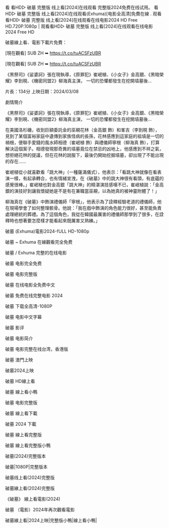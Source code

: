 看 看HD▷ 破墓 完整版 线上看[2024]在线观看 完整版2024免费在线试用。 看HD▷ 破墓 完整版 线上看[2024]在线观看(Exhuma)[电影全高清]免費在線 . 观看看HD▷ 破墓 完整版 线上看[2024]在线观看在线电影2024 HD Free HD.720P.1080p | 观看看HD▷ 破墓 完整版 线上看[2024]在线观看在线电影2024 Free HD

破墓線上看、電影下載片免費：

[現在觀看] SUB ZH ➥ <a href='https://t.co/tuACSFzUBR' style='display:none;'>https://t.co/tuACSFzUBR</a>

[現在觀看] SUB ZH ➥ <a href='https://t.co/tuACSFzUBR' style='display:none;'>https://t.co/tuACSFzUBR</a>

《黑祭司》《娑婆訶》張在現執導，《原罪犯》崔岷植、《小女子》金高銀、《黑暗榮耀》李到晛、《機密同盟2》柳海真主演， 一切的恐懼都發生在挖開墳墓後…

片長：134分 上映日期：2024/03/08

劇情簡介

《黑祭司》《娑婆訶》張在現執導，《原罪犯》崔岷植、《小女子》金高銀、《黑暗榮耀》李到晛、《機密同盟2》柳海真主演， 一切的恐懼都發生在挖開墳墓後…

在美國洛杉磯，收到巨額委託金的巫覡花林（金高銀 飾）和峯吉（李到晛 飾），見到了某個富裕家庭中遺傳到家族怪病的長孫，花林感應到這家庭的祖墳是一切的禍根，便聯手愛錢的風水師相德（崔岷植 飾）與禮儀師寧根（柳海真 飾），打算解決這個案子。相德發現那奇異的墳墓竟位在禁忌的凶地上，他感應到不祥之氣，想拒絕花林的提議，但在花林的說服下，最後仍開始挖掘墳墓，卻出現了不能出現的存在……

崔岷植從小就喜歡看「跳大神」（一種薩滿儀式），他表示：「看跳大神就像在看表演一樣，有起承轉合，也有情緒宣洩，在《破墓》中的跳大神很有看頭，有底蘊的感覺很棒。」崔岷植也對金高銀「跳大神」的精湛演技感嘆不已，崔岷植說：「金高銀的演技好到讓我懷疑她是不是有在兼職當巫覡，以為她真的被神靈附體了！」

柳海真在《破墓》中飾演禮儀師「寧根」，他表示為了詮釋經驗老道的禮儀師，他在現場學會了如何整理骸骨。他說：「我在戲中飾演的角色能力很好，甚至能負責處理總統的葬禮。為了這個角色，我從在韓國最厲害的禮儀師那學到了很多，在詮釋時也想著要怎麼樣才能看起來既厲害又熟練。」

破墓 (Exhuma)電影2024-fULL HD-1080p

破墓 ~ Exhuma 在線觀看完全免费

破墓 / Exhuma 完整的在线电影

破墓 电影完全免费

破墓 电影完整版

破墓 在线电影全免费中文

破墓 免费在线完整电影 2024

破墓 下载全高清-1080P

破墓 电影中文字幕

破墓 影评

破墓 电影简介

破墓 电影完整在线台湾，香港版

破墓 澳門上映

破墓2024上映

破墓 HD線上看

破墓 線上看小鴨

破墓 电影完整版

破墓 線上看下載

破墓 2024 下載

破墓 線上看完整版

破墓 線上看完整版小鴨

破墓(2024)完整版本

破墓|1080P|完整版本

破墓线上看(2024)完整版

破墓線上看(2024)完整版

《破墓》 線上看電影(2024)

破墓 （電影）2024年再次觀看電影

破墓線上看|2024上映|完整版小鴨|線上看小鴨|
